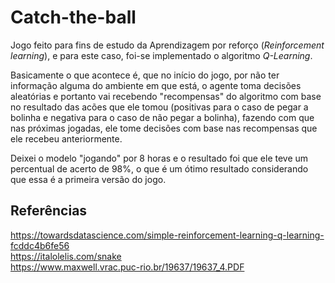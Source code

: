 # Catch-the-ball

Jogo feito para fins de estudo da Aprendizagem por reforço (*Reinforcement learning*), e para este caso, foi-se implementado o algoritmo *Q-Learning*.

Basicamente o que acontece é, que no início do jogo, por não ter informação alguma do ambiente em que está, o agente toma decisões aleatórias e portanto vai recebendo "recompensas" do algoritmo com base no resultado das acões que ele tomou (positivas para o caso de pegar a bolinha e negativa para o caso de não pegar a bolinha),
fazendo com que nas próximas jogadas, ele tome decisões com base nas recompensas que ele recebeu anteriormente.

Deixei o modelo "jogando" por 8 horas e o resultado foi que ele teve um percentual de acerto de 98%, o que é um ótimo resultado considerando que essa é a primeira versão do jogo.

## Referências
https://towardsdatascience.com/simple-reinforcement-learning-q-learning-fcddc4b6fe56 </br>
https://italolelis.com/snake </br>
https://www.maxwell.vrac.puc-rio.br/19637/19637_4.PDF
